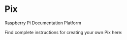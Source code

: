 # Pix
Raspberry Pi Documentation Platform

Find complete instructions for creating your own Pix here: 
